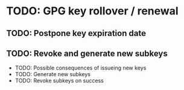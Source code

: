 # TODO: GPG key rollover / renewal

## TODO: Postpone key expiration date

## TODO: Revoke and generate new subkeys

- TODO: Possible consequences of issueing new keys
- TODO: Generate new subkeys
- TODO: Revoke subkeys on success
